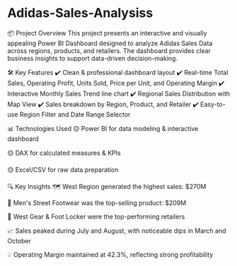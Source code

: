 # Adidas-Sales-Analysiss
📦 Project Overview
This project presents an interactive and visually appealing Power BI Dashboard designed to analyze Adidas Sales Data across regions, products, and retailers. The dashboard provides clear business insights to support data-driven decision-making.

🛠️ Key Features
✔️ Clean & professional dashboard layout
✔️ Real-time Total Sales, Operating Profit, Units Sold, Price per Unit, and Operating Margin
✔️ Interactive Monthly Sales Trend line chart
✔️ Regional Sales Distribution with Map View
✔️ Sales breakdown by Region, Product, and Retailer
✔️ Easy-to-use Region Filter and Date Range Selector

📊 Technologies Used
🟡 Power BI for data modeling & interactive dashboard

🟡 DAX for calculated measures & KPIs

🟡 Excel/CSV for raw data preparation

🔍 Key Insights
🗺️ West Region generated the highest sales: $270M

👟 Men's Street Footwear was the top-selling product: $209M

🏬 West Gear & Foot Locker were the top-performing retailers

📈 Sales peaked during July and August, with noticeable dips in March and October

💡 Operating Margin maintained at 42.3%, reflecting strong profitability
